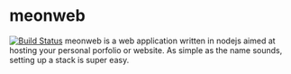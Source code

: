 # meonweb
[![Build Status](https://travis-ci.org/devdil/meonline2.svg?branch=master)](https://travis-ci.org/devdil/meonline2)
meonweb is a web application written in nodejs aimed at hosting your personal porfolio or website. As simple as the name sounds, setting up a stack is super easy. 


